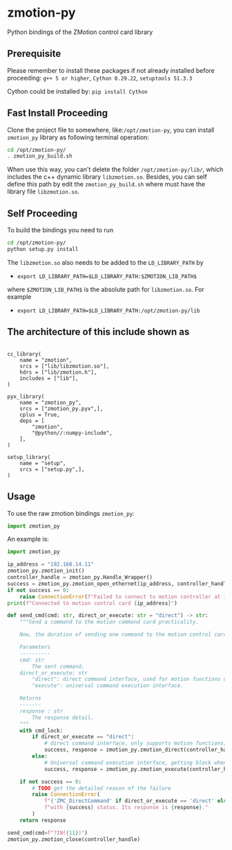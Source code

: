 # zmotion-py
Python bindings of the ZMotion control card library

## Prerequisite
Please remember to install these packages if not already installed before proceeding:
 `g++ 5 or higher`, `Cython 0.29.22`, `setuptools 51.3.3`

Cython could be installed by: `pip install Cython`

## Fast Install Proceeding
Clone the project file to somewhere, like:`/opt/zmotion-py`, you can install `zmotion_py` 
library as following terminal operation:

```bash
cd /opt/zmotion-py/
. zmotion_py_build.sh
```
When use this way, you can't delete the folder `/opt/zmotion-py/lib/`, which includes the 
c++ dynamic library `libzmotion.so`. Besides, you can self define this path by edit 
the `zmotion_py_build.sh` where must have the library file `libzmotion.so`.

## Self Proceeding
To build the bindings you need to run
```bash
cd /opt/zmotion-py/
python setup.py install
```

The `libzmotion.so` also needs to be added to the `LD_LIBRARY_PATH` by

 * ```export LD_LIBRARY_PATH=$LD_LIBRARY_PATH:$ZMOTION_LIB_PATH$```

where `$ZMOTION_LIB_PATH$` is the absolute path for `libzmotion.so`. For example
 * ```export LD_LIBRARY_PATH=$LD_LIBRARY_PATH:/opt/zmotion-py/lib```

## The architecture of this include shown as
```

cc_library(
    name = "zmotion",
    srcs = ["lib/libzmotion.so"],
    hdrs = ["lib/zmotion.h"],
    includes = ["lib"],
)

pyx_library(
    name = "zmotion_py",
    srcs = ["zmotion_py.pyx",],
    cplus = True,
    deps = [
        "zmotion",
        "@python//:numpy-include",
    ],
)

setup_library(
    name = "setup",
    srcs = ["setup.py",],
)
```
## Usage

To use the raw zmotion bindings `zmotion_py`:

```python
import zmotion_py
```

An example is:
```python
import zmotion_py

ip_address = "192.168.14.11"
zmotion_py.zmotion_init()
controller_handle = zmotion_py.Handle_Wrapper()
success = zmotion_py.zmotion_open_ethernet(ip_address, controller_handle)
if not success == 0:
    raise ConnectionError(f"Failed to connect to motion controller at ip: {ip_address}.")
print(f"Connected to motion control card {ip_address}")

def send_cmd(cmd: str, direct_or_execute: str = "direct") -> str:
    """Send a command to the motion command card practicality.

    Now, the duration of sending one command to the motion control card is about 0.15ms - 0.35ms.

    Parameters
    ----------
    cmd: str
        The sent command.
    direct_or_execute: str
        "direct": direct command interface, used for motion functions or some io operation.
        "execute": universal command execution interface.

    Returns
    -------
    response : str
        The response detail.
    """
    with cmd_lock:
        if direct_or_execute == "direct":
            # direct command interface, only supports motion functions, parameters and array variables configuration
            success, response = zmotion_py.zmotion_direct(controller_handle, cmd)
        else:
            # Universal command execution interface, getting block when the controller is not buffered
            success, response = zmotion_py.zmotion_execute(controller_handle, cmd)

    if not success == 0:
        # TODO get the detailed reason of the failure
        raise ConnectionError(
            f"{'ZMC_DirectCommand' if direct_or_execute == 'direct' else 'ZMC_Execute'} failed to send {cmd} "
            f"with {success} status. Its response is {response}."
        )
    return response

send_cmd(cmd=f"?IN({11})")
zmotion_py.zmotion_close(controller_handle)
```

